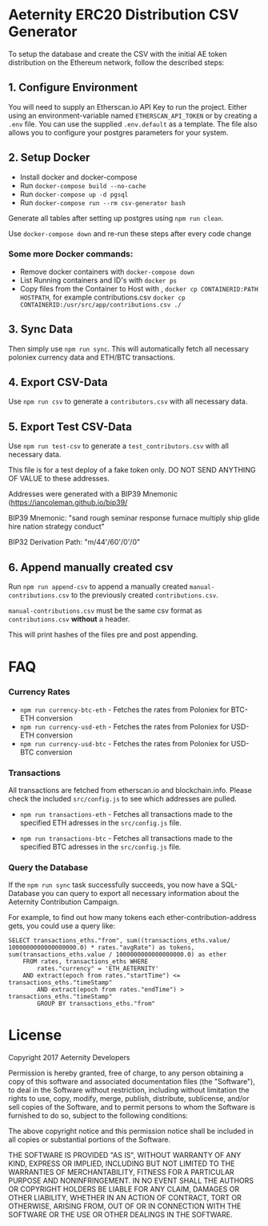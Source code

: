 # Aeternity ERC20 Distribution CSV Generator

To setup the database and create the CSV with the initial AE token distribution on the Ethereum network, follow the described steps:

## 1. Configure Environment

You will need to supply an Etherscan.io API Key to run the project. Either using an environment-variable named `ETHERSCAN_API_TOKEN` or by creating a `.env` file. You can use the supplied `.env.default` as a template. The file also allows you to configure your postgres parameters for your system.


## 2. Setup Docker
* Install docker and docker-compose
* Run `docker-compose build --no-cache`
* Run `docker-compose up -d pgsql`
* Run `docker-compose run --rm csv-generator bash`


Generate all tables after setting up postgres using `npm run clean`.

Use `docker-compose down` and re-run these steps after every code change

### Some more Docker commands:
* Remove docker containers with `docker-compose down`
* List Running containers and ID's with `docker ps`
* Copy files from the Container to Host with , `docker cp CONTAINERID:PATH HOSTPATH`, for example contributions.csv `docker cp CONTAINERID:/usr/src/app/contributions.csv ./`

## 3. Sync Data

Then simply use `npm run sync`. This will automatically fetch all necessary poloniex currency data and ETH/BTC transactions.

## 4. Export CSV-Data

Use `npm run csv` to generate a `contributors.csv` with all necessary data.

## 5. Export Test CSV-Data

Use `npm run test-csv` to generate a `test_contributors.csv` with all necessary data.

This file is for a test deploy of a fake token only. DO NOT SEND ANYTHING OF VALUE to these addresses.

Addresses were generated with a BIP39 Mnemonic (https://iancoleman.github.io/bip39/

BIP39 Mnemonic: "sand rough seminar response furnace multiply ship glide hire nation strategy conduct"

BIP32 Derivation Path: "m/44'/60'/0'/0"

## 6. Append manually created csv

Run `npm run append-csv` to append a manually created `manual-contributions.csv` to the previously created `contributions.csv`.

`manual-contributions.csv` must be the same csv format as `contributions.csv` **without** a header.

This will print hashes of the files pre and post appending.


# FAQ

### Currency Rates

* `npm run currency-btc-eth` - Fetches the rates from Poloniex for BTC-ETH conversion
* `npm run currency-usd-eth` - Fetches the rates from Poloniex for USD-ETH conversion
* `npm run currency-usd-btc` - Fetches the rates from Poloniex for USD-BTC conversion

### Transactions

All transactions are fetched from etherscan.io and blockchain.info. Please check the included `src/config.js` to see which addresses are pulled.

* `npm run transactions-eth` - Fetches all transactions made to the specified ETH adresses in the `src/config.js` file.

* `npm run transactions-btc` - Fetches all transactions made to the specified BTC adresses in the `src/config.js` file.

### Query the Database

If the `npm run sync` task successfully succeeds, you now have a SQL-Database you can query to export all necessary information about the Aeternity Contribution Campaign.

For example, to find out how many tokens each ether-contribution-address gets, you could use a query like:

```
SELECT transactions_eths."from", sum((transactions_eths.value/ 1000000000000000000.0) * rates."avgRate") as tokens, sum(transactions_eths.value / 1000000000000000000.0) as ether
    FROM rates, transactions_eths WHERE
        rates."currency" = 'ETH_AETERNITY'
	AND extract(epoch from rates."startTime") <= transactions_eths."timeStamp"
        AND extract(epoch from rates."endTime") > transactions_eths."timeStamp"
        GROUP BY transactions_eths."from"
```

# License
Copyright 2017 Aeternity Developers

Permission is hereby granted, free of charge, to any person obtaining a copy of this software and associated documentation files (the "Software"), to deal in the Software without restriction, including without limitation the rights to use, copy, modify, merge, publish, distribute, sublicense, and/or sell copies of the Software, and to permit persons to whom the Software is furnished to do so, subject to the following conditions:

The above copyright notice and this permission notice shall be included in all copies or substantial portions of the Software.

THE SOFTWARE IS PROVIDED "AS IS", WITHOUT WARRANTY OF ANY KIND, EXPRESS OR IMPLIED, INCLUDING BUT NOT LIMITED TO THE WARRANTIES OF MERCHANTABILITY, FITNESS FOR A PARTICULAR PURPOSE AND NONINFRINGEMENT. IN NO EVENT SHALL THE AUTHORS OR COPYRIGHT HOLDERS BE LIABLE FOR ANY CLAIM, DAMAGES OR OTHER LIABILITY, WHETHER IN AN ACTION OF CONTRACT, TORT OR OTHERWISE, ARISING FROM, OUT OF OR IN CONNECTION WITH THE SOFTWARE OR THE USE OR OTHER DEALINGS IN THE SOFTWARE.
